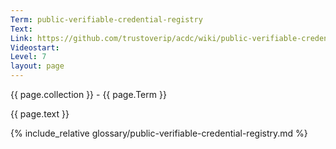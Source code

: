```yaml
---
Term: public-verifiable-credential-registry
Text: 
Link: https://github.com/trustoverip/acdc/wiki/public-verifiable-credential-registry.md
Videostart: 
Level: 7
layout: page
---
```


{{ page.collection }} - {{ page.Term }}

   {{ page.text }}

{% include_relative glossary/public-verifiable-credential-registry.md %}
